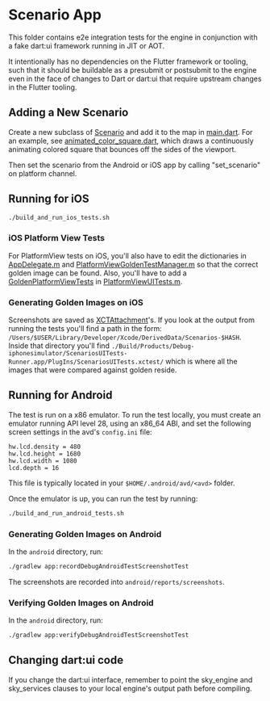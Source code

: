 # Scenario App

This folder contains e2e integration tests for the engine in conjunction with a
fake dart:ui framework running in JIT or AOT.

It intentionally has no dependencies on the Flutter framework or tooling, such
that it should be buildable as a presubmit or postsubmit to the engine even in
the face of changes to Dart or dart:ui that require upstream changes in the
Flutter tooling.

## Adding a New Scenario

Create a new subclass of [Scenario](https://github.com/flutter/engine/blob/5d9509ae056b04c30295df27f201f31af9777842/testing/scenario_app/lib/src/scenario.dart#L9)
and add it to the map in [main.dart](https://github.com/flutter/engine/blob/5d9509ae056b04c30295df27f201f31af9777842/testing/scenario_app/lib/main.dart#L17).
For an example, see [animated_color_square.dart](https://github.com/flutter/engine/blob/5d9509ae056b04c30295df27f201f31af9777842/testing/scenario_app/lib/src/animated_color_square.dart#L15),
which draws a continuously animating colored square that bounces off the sides
of the viewport.

Then set the scenario from the Android or iOS app by calling "set_scenario" on
platform channel.

## Running for iOS

```sh
./build_and_run_ios_tests.sh
```

### iOS Platform View Tests

For PlatformView tests on iOS, you'll also have to edit the dictionaries in
[AppDelegate.m](https://github.com/flutter/engine/blob/5d9509ae056b04c30295df27f201f31af9777842/testing/scenario_app/ios/Scenarios/Scenarios/AppDelegate.m#L29) and [PlatformViewGoldenTestManager.m](https://github.com/flutter/engine/blob/5d9509ae056b04c30295df27f201f31af9777842/testing/scenario_app/ios/Scenarios/ScenariosUITests/PlatformViewGoldenTestManager.m#L24) so that the correct golden image can be found.  Also, you'll have to add a [GoldenPlatformViewTests](https://github.com/flutter/engine/blob/5d9509ae056b04c30295df27f201f31af9777842/testing/scenario_app/ios/Scenarios/ScenariosUITests/GoldenPlatformViewTests.h#L18) in [PlatformViewUITests.m](https://github.com/flutter/engine/blob/af2ffc02b72af2a89242ca3c89e18269b1584ce5/testing/scenario_app/ios/Scenarios/ScenariosUITests/PlatformViewUITests.m).

### Generating Golden Images on iOS

Screenshots are saved as
[XCTAttachment](https://developer.apple.com/documentation/xctest/activities_and_attachments/adding_attachments_to_tests_and_activities?language=objc)'s.
If you look at the output from running the tests you'll find a path in the form:
`/Users/$USER/Library/Developer/Xcode/DerivedData/Scenarios-$HASH`.
Inside that directory you'll find
`./Build/Products/Debug-iphonesimulator/ScenariosUITests-Runner.app/PlugIns/ScenariosUITests.xctest/` which is where all the images that were
compared against golden reside.

## Running for Android

The test is run on a x86 emulator. To run the test locally, you must create an emulator running API level 28, using an x86_64 ABI, and set the following screen settings in the avd's `config.ini` file:

```
hw.lcd.density = 480
hw.lcd.height = 1680
hw.lcd.width = 1080
lcd.depth = 16
```

This file is typically located in your `$HOME/.android/avd/<avd>` folder.

Once the emulator is up, you can run the test by running:

```bash
./build_and_run_android_tests.sh
```

### Generating Golden Images on Android

In the `android` directory, run:

```bash
./gradlew app:recordDebugAndroidTestScreenshotTest
```

The screenshots are recorded into `android/reports/screenshots`.

### Verifying Golden Images on Android

In the `android` directory, run:

```bash
./gradlew app:verifyDebugAndroidTestScreenshotTest
```

## Changing dart:ui code

If you change the dart:ui interface, remember to point the sky_engine and
sky_services clauses to your local engine's output path before compiling.